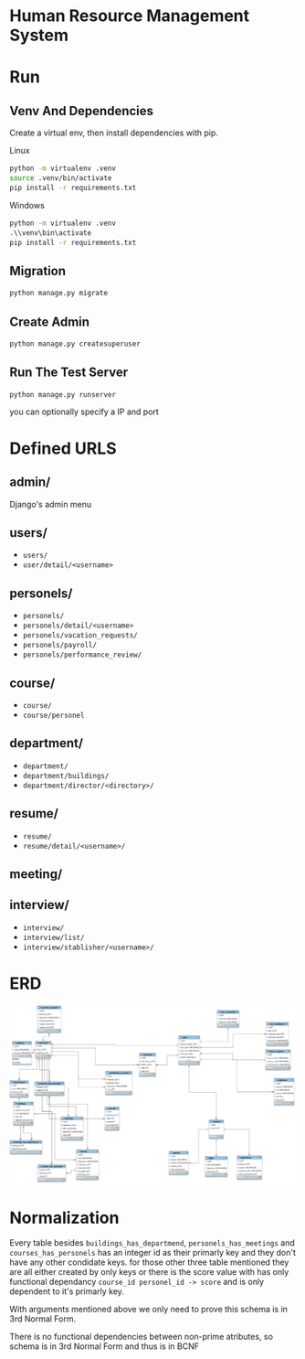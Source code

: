 # Human Resource Management System

# Run
## Venv And Dependencies
Create a virtual env, then install dependencies with pip.

Linux
```bash
python -m virtualenv .venv
source .venv/bin/activate
pip install -r requirements.txt
```
Windows
```cmd
python -m virtualenv .venv
.\\venv\bin\activate
pip install -r requirements.txt
```
## Migration
```bash
python manage.py migrate
```
## Create Admin
```bash
python manage.py createsuperuser
```
## Run The Test Server
```
python manage.py runserver
```
you can optionally specify a IP and port

# Defined URLS
## admin/
Django's admin menu

## users/
- `users/`
- `user/detail/<username>`

## personels/
- `personels/`
- `personels/detail/<username>`
- `personels/vacation_requests/`
- `personels/payroll/`
- `personels/performance_review/`

## course/
- `course/`
- `course/personel`

## department/
- `department/`
- `department/buildings/`
- `department/director/<directory>/`

## resume/
- `resume/`
- `resume/detail/<username>/`

## meeting/

## interview/
- `interview/`
- `interview/list/`
- `interview/stablisher/<username>/` 

# ERD
![hrms ER Diagram](https://raw.githubusercontent.com/ArmanLK/DatabaseDesign/main/projects/Human_resources_management_system/hrms_diagram.png)

# Normalization
Every table besides `buildings_has_departmend`, `personels_has_meetings` and `courses_has_personels` has an integer id as their primarly key and they don't have any other condidate keys. for those other three table mentioned they are all either created by only keys or there is the score value with has only functional dependancy `course_id personel_id -> score` and is only dependent to it's primarly key.

With arguments mentioned above we only need to prove this schema is in 3rd Normal Form.

There is no functional dependencies between non-prime atributes, so schema is in 3rd Normal Form and thus is in BCNF
